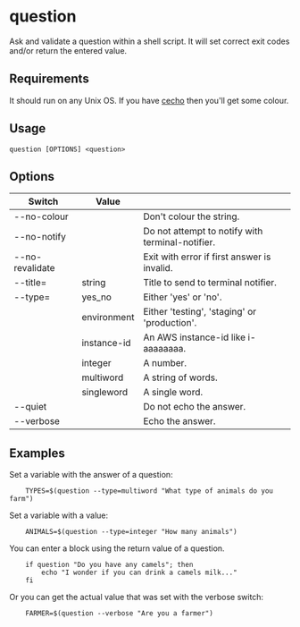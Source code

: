 # question

Ask and validate a question within a shell script. It will set correct exit
codes and/or return the entered value.

## Requirements
It should run on any Unix OS. If you have
[cecho](http://github.com/jonhiggs/cecho.git) then you'll get some colour.

## Usage
`question [OPTIONS] <question>`

## Options

| Switch          | Value        |                                                 |
| --------------- | ------------ | ------------------------------------------------|
| --no-colour     |              | Don't colour the string.                        |
| --no-notify     |              | Do not attempt to notify with terminal-notifier.|
| --no-revalidate |              | Exit with error if first answer is invalid.     |
| --title=        | string       | Title to send to terminal notifier.             |
| --type=         | yes_no       | Either 'yes' or 'no'.                           |
|                 | environment  | Either 'testing', 'staging' or 'production'.    |
|                 | instance-id  | An AWS instance-id like i-aaaaaaaa.             |
|                 | integer      | A number.                                       |
|                 | multiword    | A string of words.                              |
|                 | singleword   | A single word.                                  |
| --quiet         |              | Do not echo the answer.                         |
| --verbose       |              | Echo the answer.                                |


## Examples

Set a variable with the answer of a question:

        TYPES=$(question --type=multiword "What type of animals do you farm")

Set a variable with a value:

        ANIMALS=$(question --type=integer "How many animals")

You can enter a block using the return value of a question.

        if question "Do you have any camels"; then
            echo "I wonder if you can drink a camels milk..."
        fi

Or you can get the actual value that was set with the verbose switch:

        FARMER=$(question --verbose "Are you a farmer")
